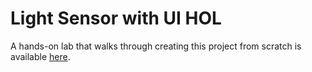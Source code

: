 # Light Sensor with UI HOL

A hands-on lab that walks through creating this project from scratch is available [here](https://www.hackster.io/team-devices-for-windows-iot3/light-sensor-with-ui-hol).